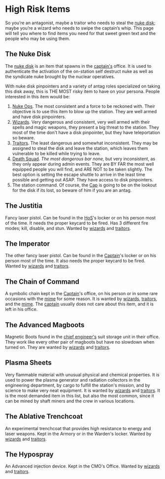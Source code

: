# High Risk Items

So you’re an antagonist, maybe a traitor who needs to steal the [nuke disk](Nuclear-Authentication-Disk.md); maybe you’re a wizard who needs to swipe the captain’s whip. This page will tell you where to find items you need for that sweet green text and the people who may be using them.

## The Nuke Disk

The [nuke disk](Nuclear-Authentication-Disk.md) is an item that spawns in the [captain's](Captain.md) office. It is used to authenticate the activation of the on-station self destruct nuke as well as the syndicate nuke brought by the nuclear operatives.

With nuke disk pinpointers and a variety of antag roles specialized on taking this disk away, this is THE MOST risky item to have on your persona. People interested in this item would be:

  1) [Nuke Ops](Nuclear%20Operative.md). The most consistent and a force to be reckoned with. Their objective is to use this item to blow up the station. They are well armed and have disk pinpointers.
  2) [Wizards](Wizard.md). Very dangerous and consistent, very well armed with their spells and magic weapons, they present a big threat to the station. They most of the time don't have a disk pinpointer, but they have teleportation so beware.
  3) [Traitors](Traitor.md). The least dangerous and somewhat inconsistent. They may be assigned to steal the disk and leave the station, which leaves them vulnerable to be killed while trying to leave.
  4) [Death Squad](Death-Squad.md). *The most dangerous bar none,* but very inconsistent, as they only appear during admin events. They are BY FAR the most well equipped people you will find, and ARE NOT to be taken slightly. The best option is setting the escape shuttle to arrive in the least time possible and getting out ASAP. They have access to disk pinpointers.
  5) The station command. Of course, the [Cap](Captain.md) is going to be on the lookout for the disk if its lost, so beware of him if you are an antag.

## The Justitia

Fancy laser pistol. Can be found in the [HoS](Head-of-Security.md)'s locker or on his person most of the time. It needs the proper keycard to be fired. Has 3 different fire modes; kill, disable, and stun. Wanted by [wizards](Wizard.md) and [traitors](Traitor.md).

## The Imperator

The other fancy laser pistol. Can be found in the [Captain](Captain.md)'s locker or on his person most of the time. It also needs the proper keycard to be fired. Wanted by [wizards](Wizard.md) and [traitors](Traitor.md).

## The Chain of Command

A symbolic chain kept in the [Captain](Captain.md)'s office, on his person or in some rare occasions with the [mime](Mime.md) for some reason. It is wanted by [wizards](Wizard.md), [traitors](Traitor.md), and the [mime](Mime.md). The [captain](Captain.md) usually does not care about this item, and it is left in his office.

## The Advanced Magboots

Magnetic Boots found in the [chief engineer's](Chief-Engineer.md) suit storage unit in their office. They work like every other pair of magboots but have no slowdown when turned on. They are wanted by [wizards](Wizard.md) and [traitors](Traitor.md).

## Plasma Sheets

Very flammable material with unusual physical and chemical properties. It is used to power the plasma generator and radiation collectors in the engineering department, by cargo to fulfill the station's mission, and by science to make very neat equipment. It is wanted by [wizards](Wizard.md) and [traitors](Traitor.md). It is the most demanded item in this list, but also the most common, since it can be mined by shaft miners and the crew in various locations.

## The Ablative Trenchcoat

An experimental trenchcoat that provides high resistance to energy and laser weapons. Kept in the Armory or in the Warden's locker. Wanted by [wizards](Wizard.md) and [traitors](Traitor.md).

## The Hypospray

An Advanced injection device. Kept in the CMO's Office. Wanted by [wizards](Wizard.md) and [traitors](Traitor.md).
